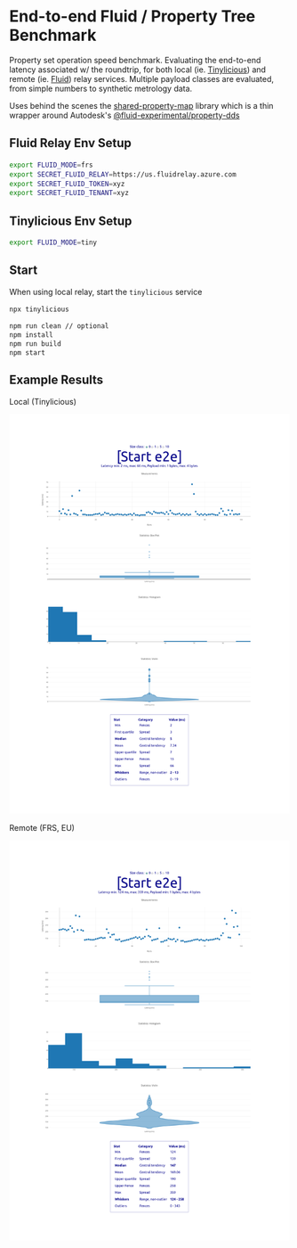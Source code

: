 # End-to-end Fluid / Property Tree Benchmark

Property set operation speed benchmark. Evaluating the end-to-end latency associated w/ the roundtrip, for both local (ie. [Tinylicious](https://github.com/microsoft/FluidFramework/tree/main/server/tinylicious)) and remote (ie. [Fluid](https://docs.microsoft.com/en-us/azure/azure-fluid-relay/)) relay services. Multiple payload classes are evaluated, from simple numbers to synthetic metrology data.

Uses behind the scenes the [shared-property-map](https://github.com/dstanesc/shared-property-map) library which is a thin wrapper around Autodesk's [@fluid-experimental/property-dds](https://www.npmjs.com/package/@fluid-experimental/property-dds)

## Fluid Relay Env Setup

```bash
export FLUID_MODE=frs
export SECRET_FLUID_RELAY=https://us.fluidrelay.azure.com
export SECRET_FLUID_TOKEN=xyz
export SECRET_FLUID_TENANT=xyz
```

## Tinylicious Env Setup

```bash
export FLUID_MODE=tiny
```

## Start

When using local relay, start the `tinylicious` service

```
npx tinylicious
```

```
npm run clean // optional
npm install
npm run build
npm start
```

## Example Results

Local (Tinylicious)

![](./img/stats-tiny.png)

Remote (FRS, EU)

![](./img/stats-frs-eu.png)
